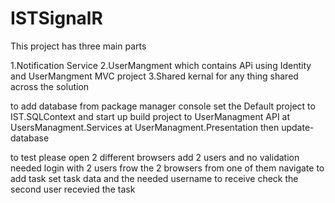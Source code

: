 # ISTSignalR

This project has three main parts 

1.Notification Service
2.UserMangment which contains APi using Identity and UserMangment MVC project
3.Shared kernal for any thing shared across the solution

to add database from package manager console set the Default project to IST.SQLContext
and start up build project to UserManagment API at UsersManagment.Services at UserManagment.Presentation
then update-database

to test please open 2 different browsers
add 2 users and no validation needed 
login with 2 users frow the 2 browsers 
from one of them navigate to add task 
set task data and the needed username to receive 
check the second user recevied the task 
